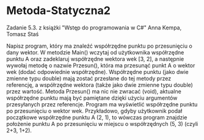 # Metoda-Statyczna2
Zadanie 5.3. z książki "Wstęp do programowania w C#" Anna Kempa, Tomasz Staś

Napisz program, który ma znaleźć współrzędne punktu po przesunięciu o dany wektor. W metodzie Main() wczytaj od użytkownika współrzędne punktu A oraz zadeklaruj współrzędne wektora wek [3, 2], a następnie wywołaj metodę o nazwie Przesun(), która ma przesunąć punkt A o wektor wek (dodać odpowiednie współrzędne). Współrzędne punktu (jako dwie zmienne typu double) mają zostać przesłane do tej metody przez referencję, a współrzędne wektora (także jako dwie zmienne typu double) przez wartość. Metoda Przesun() ma nic nie zwracać (void), aktualne współrzędne punktu mają być pamiętane dzięki użyciu argumentów przesyłanych przez referencje. Program ma wyświetlić współrzędne punktu po przesunięciu o wektor wek. Przykładowo, gdyby użytkownik podał początkowe współrzędne punktu A (2, 1), to wówczas program znajdzie położenie punktu A po przesunięciu w miejscu o współrzędnych (5, 3) (czyli 2+3, 1+2).
